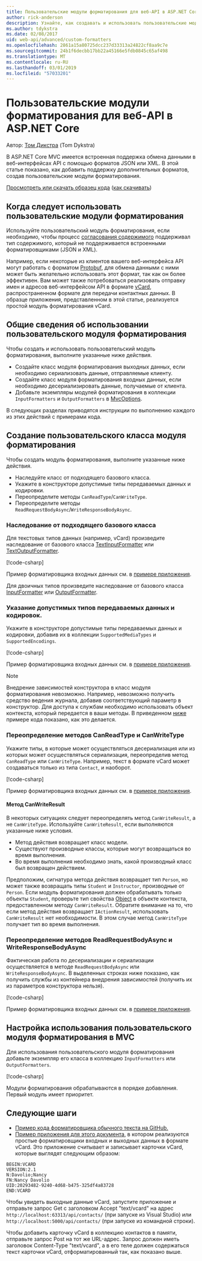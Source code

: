 ```yaml
---
title: Пользовательские модули форматирования для веб-API в ASP.NET Core
author: rick-anderson
description: Узнайте, как создавать и использовать пользовательские модули форматирования для веб-интерфейсов API в ASP.NET Core.
ms.author: tdykstra
ms.date: 02/08/2017
uid: web-api/advanced/custom-formatters
ms.openlocfilehash: 2861a15a80725dcc237d33313a24822cf8aa9c7e
ms.sourcegitcommit: 24b1f6decbb17bb22a45166e5fdb0845c65af498
ms.translationtype: MT
ms.contentlocale: ru-RU
ms.lasthandoff: 03/01/2019
ms.locfileid: "57033201"
---
```

# <a name="custom-formatters-in-aspnet-core-web-api"></a>Пользовательские модули форматирования для веб-API в ASP.NET Core

Автор: [Том Дикстра](https://github.com/tdykstra) (Tom Dykstra)

В ASP.NET Core MVC имеется встроенная поддержка обмена данными в веб-интерфейсах API с помощью форматов JSON или XML. В этой статье показано, как добавить поддержку дополнительных форматов, создав пользовательские модули форматирования.

[Просмотреть или скачать образец кода](https://github.com/aspnet/Docs/tree/master/aspnetcore/web-api/advanced/custom-formatters/sample) ([как скачивать](xref:index#how-to-download-a-sample))

## <a name="when-to-use-custom-formatters"></a>Когда следует использовать пользовательские модули форматирования

Используйте пользовательский модуль форматирования, если необходимо, чтобы процесс [согласования содержимого](xref:web-api/advanced/formatting#content-negotiation) поддерживал тип содержимого, который не поддерживается встроенными форматировщиками (JSON и XML).

Например, если некоторые из клиентов вашего веб-интерфейса API могут работать с форматом [Protobuf](https://github.com/google/protobuf), для обмена данными с ними может быть желательно использовать этот формат, так как он более эффективен. Вам может также потребоваться реализовать отправку имен и адресов веб-интерфейсом API в формате [vCard](https://wikipedia.org/wiki/VCard), распространенном формате для передачи контактных данных. В образце приложения, представленном в этой статье, реализуется простой модуль форматирования vCard.

## <a name="overview-of-how-to-use-a-custom-formatter"></a>Общие сведения об использовании пользовательского модуля форматирования

Чтобы создать и использовать пользовательский модуль форматирования, выполните указанные ниже действия.

* Создайте класс модуля форматирования выходных данных, если необходимо сериализовать данные, отправляемые клиенту.
* Создайте класс модуля форматирования входных данных, если необходимо десериализировать данные, получаемые от клиента.
* Добавьте экземпляры модулей форматирования в коллекции `InputFormatters` и `OutputFormatters` в [MvcOptions](/dotnet/api/microsoft.aspnetcore.mvc.mvcoptions).

В следующих разделах приводятся инструкции по выполнению каждого из этих действий с примерами кода.

## <a name="how-to-create-a-custom-formatter-class"></a>Создание пользовательского класса модуля форматирования

Чтобы создать модуль форматирования, выполните указанные ниже действия.

* Наследуйте класс от подходящего базового класса.
* Укажите в конструкторе допустимые типы передаваемых данных и кодировки.
* Переопределите методы `CanReadType`/`CanWriteType`.
* Переопределите методы `ReadRequestBodyAsync`/`WriteResponseBodyAsync`.
  
### <a name="derive-from-the-appropriate-base-class"></a>Наследование от подходящего базового класса

Для текстовых типов данных (например, vCard) произведите наследование от базового класса [TextInputFormatter](/dotnet/api/microsoft.aspnetcore.mvc.formatters.textinputformatter) или [TextOutputFormatter](/dotnet/api/microsoft.aspnetcore.mvc.formatters.textoutputformatter).

[!code-csharp[](custom-formatters/sample/Formatters/VcardOutputFormatter.cs?name=classdef)]

Пример форматировщика входных данных см. в [примере приложения](https://github.com/aspnet/Docs/tree/master/aspnetcore/web-api/advanced/custom-formatters/sample).

Для двоичных типов произведите наследование от базового класса [InputFormatter](/dotnet/api/microsoft.aspnetcore.mvc.formatters.inputformatter) или [OutputFormatter](/dotnet/api/microsoft.aspnetcore.mvc.formatters.outputformatter).

### <a name="specify-valid-media-types-and-encodings"></a>Указание допустимых типов передаваемых данных и кодировок.

Укажите в конструкторе допустимые типы передаваемых данных и кодировки, добавив их в коллекции `SupportedMediaTypes` и `SupportedEncodings`.

[!code-csharp[](custom-formatters/sample/Formatters/VcardOutputFormatter.cs?name=ctor&highlight=3,5-6)]

Пример форматировщика входных данных см. в [примере приложения](https://github.com/aspnet/Docs/tree/master/aspnetcore/web-api/advanced/custom-formatters/sample).

> [!NOTE]
> Внедрение зависимостей конструктора в класс модуля форматирования невозможно. Например, невозможно получить средство ведения журнала, добавив соответствующий параметр в конструктор. Для доступа к службам необходимо использовать объект контекста, который передается в ваши методы. В приведенном [ниже](#read-write) примере кода показано, как это делается.

### <a name="override-canreadtypecanwritetype"></a>Переопределение методов CanReadType и CanWriteType

Укажите типы, в которые может осуществляться десериализация или из которых может осуществляться сериализация, переопределив метод `CanReadType` или `CanWriteType`. Например, текст в формате vCard может создаваться только из типа `Contact`, и наоборот.

[!code-csharp[](custom-formatters/sample/Formatters/VcardOutputFormatter.cs?name=canwritetype)]

Пример форматировщика входных данных см. в [примере приложения](https://github.com/aspnet/Docs/tree/master/aspnetcore/web-api/advanced/custom-formatters/sample).

#### <a name="the-canwriteresult-method"></a>Метод CanWriteResult

В некоторых ситуациях следует переопределять метод `CanWriteResult`, а не `CanWriteType`. Используйте `CanWriteResult`, если выполняются указанные ниже условия.

* Метод действия возвращает класс модели.
* Существуют производные классы, которые могут возвращаться во время выполнения.
* Во время выполнения необходимо знать, какой производный класс был возвращен действием.

Предположим, сигнатура метода действия возвращает тип `Person`, но может также возвращать типы `Student` и `Instructor`, производные от `Person`. Если модуль форматирования должен обрабатывать только объекты `Student`, проверьте тип свойства [Object](/dotnet/api/microsoft.aspnetcore.mvc.formatters.outputformattercanwritecontext#Microsoft_AspNetCore_Mvc_Formatters_OutputFormatterCanWriteContext_Object) в объекте контекста, предоставленном методу `CanWriteResult`. Обратите внимание на то, что если метод действия возвращает `IActionResult`, использовать `CanWriteResult` нет необходимости. В этом случае метод `CanWriteType` получает тип во время выполнения.

<a id="read-write"></a>
### <a name="override-readrequestbodyasyncwriteresponsebodyasync"></a>Переопределение методов ReadRequestBodyAsync и WriteResponseBodyAsync

Фактическая работа по десериализации и сериализации осуществляется в методе `ReadRequestBodyAsync` или `WriteResponseBodyAsync`. В выделенных строках ниже показано, как получить службы из контейнера внедрения зависимостей (получить их из параметров конструктора нельзя).

[!code-csharp[](custom-formatters/sample/Formatters/VcardOutputFormatter.cs?name=writeresponse&highlight=3-4)]

Пример форматировщика входных данных см. в [примере приложения](https://github.com/aspnet/Docs/tree/master/aspnetcore/web-api/advanced/custom-formatters/sample).

## <a name="how-to-configure-mvc-to-use-a-custom-formatter"></a>Настройка использования пользовательского модуля форматирования в MVC

Для использования пользовательского модуля форматирования добавьте экземпляр его класса в коллекцию `InputFormatters` или `OutputFormatters`.

[!code-csharp[](custom-formatters/sample/Startup.cs?name=mvcoptions&highlight=3-4)]

Модули форматирования обрабатываются в порядке добавления. Первый модуль имеет приоритет.

## <a name="next-steps"></a>Следующие шаги

* [Пример кода форматировщика обычного текста на GitHub.](https://github.com/aspnet/Entropy/tree/master/samples/Mvc.Formatters)
* [Пример приложения для этого документа](https://github.com/aspnet/Docs/tree/master/aspnetcore/web-api/advanced/custom-formatters/sample), в котором реализуются простые форматировщики входных и выходных данных в формате vCard. Это приложение считывает и записывает карточки vCard, которые выглядят следующим образом:

```
BEGIN:VCARD
VERSION:2.1
N:Davolio;Nancy
FN:Nancy Davolio
UID:20293482-9240-4d68-b475-325df4a83728
END:VCARD
```

Чтобы увидеть выходные данные vCard, запустите приложение и отправьте запрос Get с заголовком Accept "text/vcard" на адрес `http://localhost:63313/api/contacts/` (при запуске из Visual Studio) или `http://localhost:5000/api/contacts/` (при запуске из командной строки).

Чтобы добавить карточку vCard в коллекцию контактов в памяти, отправьте запрос Post на тот же URL-адрес. Запрос должен иметь заголовок Content-Type "text/vcard", а в его теле должен содержаться текст карточки vCard, отформатированный так, как показано выше.
